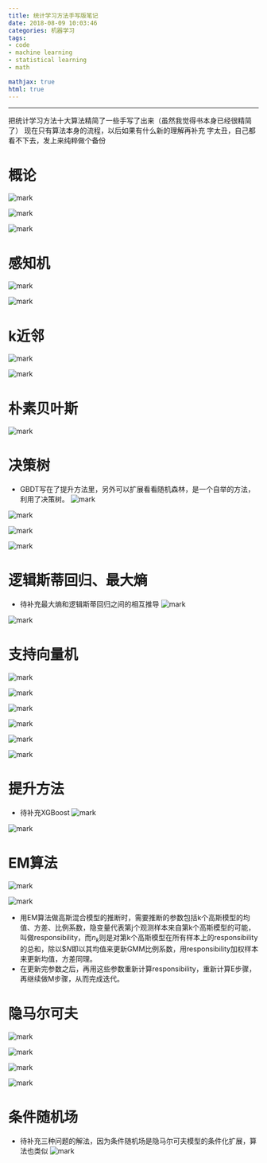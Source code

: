 ```yaml
---
title: 统计学习方法手写版笔记
date: 2018-08-09 10:03:46
categories: 机器学习
tags:
- code
- machine learning
- statistical learning
- math

mathjax: true
html: true 
---
```

***
把统计学习方法十大算法精简了一些手写了出来（虽然我觉得书本身已经很精简了）
现在只有算法本身的流程，以后如果有什么新的理解再补充
字太丑，自己都看不下去，发上来纯粹做个备份

<!--more--> 
# 概论
![mark](http://ojtdnrpmt.bkt.clouddn.com/blog/180809/1lg8jI0Bfe.jpg?imageslim)

![mark](http://ojtdnrpmt.bkt.clouddn.com/blog/180809/dg79KfJ6LG.jpg?imageslim)

![mark](http://ojtdnrpmt.bkt.clouddn.com/blog/180809/BiH0Ae7hf3.jpg?imageslim)
# 感知机
![mark](http://ojtdnrpmt.bkt.clouddn.com/blog/180809/5mH2Lc8EKA.jpg?imageslim)

![mark](http://ojtdnrpmt.bkt.clouddn.com/blog/180809/GEebi0EGfA.jpg?imageslim)
# k近邻
![mark](http://ojtdnrpmt.bkt.clouddn.com/blog/180809/lBbBE0iAbd.jpg?imageslim)

![mark](http://ojtdnrpmt.bkt.clouddn.com/blog/180809/diCeKIIKjd.jpg?imageslim)
# 朴素贝叶斯
![mark](http://ojtdnrpmt.bkt.clouddn.com/blog/180809/LDadChj6HF.jpg?imageslim)
# 决策树
-	GBDT写在了提升方法里，另外可以扩展看看随机森林，是一个自举的方法，利用了决策树。
![mark](http://ojtdnrpmt.bkt.clouddn.com/blog/180809/6Hee6Cgh7I.jpg?imageslim)

![mark](http://ojtdnrpmt.bkt.clouddn.com/blog/180809/D4agk9eK5e.jpg?imageslim)

![mark](http://ojtdnrpmt.bkt.clouddn.com/blog/180809/mF6BD8AFm8.jpg?imageslim)

![mark](http://ojtdnrpmt.bkt.clouddn.com/blog/180809/Kb0chj4hBI.jpg?imageslim)
# 逻辑斯蒂回归、最大熵
-	待补充最大熵和逻辑斯蒂回归之间的相互推导
![mark](http://ojtdnrpmt.bkt.clouddn.com/blog/180809/ADGijmf5lh.jpg?imageslim)

![mark](http://ojtdnrpmt.bkt.clouddn.com/blog/180809/j2eFgF2JL9.jpg?imageslim)
# 支持向量机
![mark](http://ojtdnrpmt.bkt.clouddn.com/blog/180809/g2H4e4kfKL.jpg?imageslim)

![mark](http://ojtdnrpmt.bkt.clouddn.com/blog/180809/2G6eFkEAF2.jpg?imageslim)

![mark](http://ojtdnrpmt.bkt.clouddn.com/blog/180809/iBafKl6LLc.jpg?imageslim)

![mark](http://ojtdnrpmt.bkt.clouddn.com/blog/180809/0eckEhF2ID.jpg?imageslim)

![mark](http://ojtdnrpmt.bkt.clouddn.com/blog/180809/9A8mffeIe5.jpg?imageslim)

![mark](http://ojtdnrpmt.bkt.clouddn.com/blog/180809/lk4KHEA8f4.jpg?imageslim)
# 提升方法
-	待补充XGBoost
![mark](http://ojtdnrpmt.bkt.clouddn.com/blog/180809/AAFA9K0D8g.jpg?imageslim)

![mark](http://ojtdnrpmt.bkt.clouddn.com/blog/180809/a39G37jjCH.jpg?imageslim)
# EM算法
![mark](http://ojtdnrpmt.bkt.clouddn.com/blog/180809/4EaGEHG3fC.jpg?imageslim)

![mark](http://ojtdnrpmt.bkt.clouddn.com/blog/180809/fi8EcEa2Li.jpg?imageslim)

-	用EM算法做高斯混合模型的推断时，需要推断的参数包括k个高斯模型的均值、方差、比例系数，隐变量代表第j个观测样本来自第k个高斯模型的可能，叫做responsibility，而$n_k$则是对第k个高斯模型在所有样本上的responsibility的总和，除以$$N$即以其均值来更新GMM比例系数，用responsibility加权样本来更新均值，方差同理。
-	在更新完参数之后，再用这些参数重新计算responsibility，重新计算E步骤，再继续做M步骤，从而完成迭代。

# 隐马尔可夫
![mark](http://ojtdnrpmt.bkt.clouddn.com/blog/180809/B8a4fcL3F8.jpg?imageslim)

![mark](http://ojtdnrpmt.bkt.clouddn.com/blog/180809/KfH43akdkI.jpg?imageslim)

![mark](http://ojtdnrpmt.bkt.clouddn.com/blog/180809/ggL7E50ckI.jpg?imageslim)

![mark](http://ojtdnrpmt.bkt.clouddn.com/blog/180809/E9EFhCgL5E.jpg?imageslim)
# 条件随机场
-	待补充三种问题的解法，因为条件随机场是隐马尔可夫模型的条件化扩展，算法也类似
![mark](http://ojtdnrpmt.bkt.clouddn.com/blog/180809/Bk5Bj6dfEg.jpg?imageslim)

